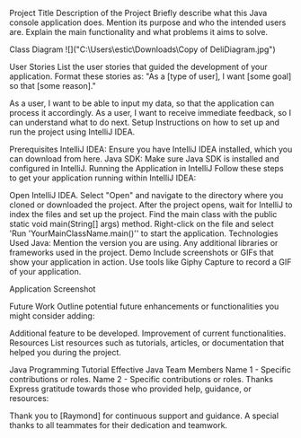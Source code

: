 Project Title
Description of the Project
Briefly describe what this Java console application does. Mention its purpose and who the intended users are. Explain the main functionality and what problems it aims to solve.

Class Diagram
![]("C:\Users\estic\Downloads\Copy of DeliDiagram.jpg")

User Stories
List the user stories that guided the development of your application. Format these stories as: "As a [type of user], I want [some goal] so that [some reason]."

As a user, I want to be able to input my data, so that the application can process it accordingly.
As a user, I want to receive immediate feedback, so I can understand what to do next.
Setup
Instructions on how to set up and run the project using IntelliJ IDEA.

Prerequisites
IntelliJ IDEA: Ensure you have IntelliJ IDEA installed, which you can download from here.
Java SDK: Make sure Java SDK is installed and configured in IntelliJ.
Running the Application in IntelliJ
Follow these steps to get your application running within IntelliJ IDEA:

Open IntelliJ IDEA.
Select "Open" and navigate to the directory where you cloned or downloaded the project.
After the project opens, wait for IntelliJ to index the files and set up the project.
Find the main class with the public static void main(String[] args) method.
Right-click on the file and select 'Run 'YourMainClassName.main()'' to start the application.
Technologies Used
Java: Mention the version you are using.
Any additional libraries or frameworks used in the project.
Demo
Include screenshots or GIFs that show your application in action. Use tools like Giphy Capture to record a GIF of your application.

Application Screenshot

Future Work
Outline potential future enhancements or functionalities you might consider adding:

Additional feature to be developed.
Improvement of current functionalities.
Resources
List resources such as tutorials, articles, or documentation that helped you during the project.

Java Programming Tutorial
Effective Java
Team Members
Name 1 - Specific contributions or roles.
Name 2 - Specific contributions or roles.
Thanks
Express gratitude towards those who provided help, guidance, or resources:

Thank you to [Raymond] for continuous support and guidance.
A special thanks to all teammates for their dedication and teamwork.